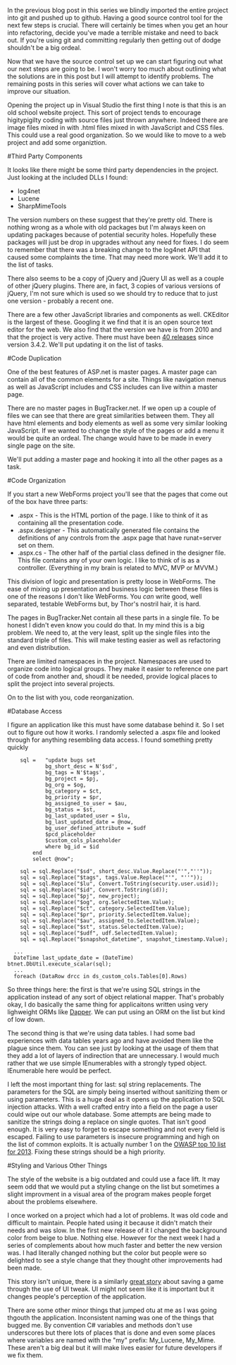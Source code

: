 In the previous blog post in this series we blindly imported the entire project into git and pushed up to github. Having a good source control tool for the next few steps is crucial. There will certainly be times when you get an hour into refactoring, decide you've made a terrible mistake and need to back out. If you're using git and committing regularly then getting out of dodge shouldn't be a big ordeal.

Now that we have the source control set up we can start figuring out what our next steps are going to be. I won't worry too much about outlining what the solutions are in this post but I will attempt to identify problems. The remaining posts in this series will cover what actions we can take to improve our situation.

Opening the project up in Visual Studio the first thing I note is that this is an old school website project. This sort of project tends to encourage higitypigilty coding with source files just thrown anywhere. Indeed there are image files mixed in with .html files mixed in with JavaScript and CSS files. This could use a real good organization. So we would like to move to a web project and add some organiztion.

#Third Party Components

It looks like there might be some third party dependencies in the project. Just looking at the included DLLs I found:

 - log4net
 - Lucene
 - SharpMimeTools

The version numbers on these suggest that they're pretty old. There is nothing wrong as a whole with old packages but I'm always keen on updating packages because of potential security holes. Hopefully these packages will just be drop in upgrades without any need for fixes.  I do seem to remember that there was a breaking change to the log4net API that caused some complaints the time. That may need more work. We'll add it to the list of tasks.

There also seems to be a copy of jQuery and jQuery UI as well as a couple of other jQuery plugins. There are, in fact, 3 copies of various versions of jQuery, I'm not sure which is used so we should try to reduce that to just one version - probably a recent one.

There are a few other JavaScript libraries and components as well. CKEditor is the largest of these. Googling it we find that it is an open source text editor for the web. We also find that the version we have is from 2010 and that the project is very active. There must have been [40 releases](http://ckeditor.com/download/releases) since version 3.4.2. We'll put updating it on the list of tasks.

#Code Duplication

One of the best features of ASP.net is master pages. A master page can contain all of the common elements for a site. Things like navigation menus as well as JavaScript includes and CSS includes can live within a master page.

There are no master pages in BugTracker.net. If we open up a couple of files we can see that there are great similarities between them. They all have html elements and body elements as well as some very similar looking JavaScript. If we wanted to change the style of the pages or add a menu it would be quite an ordeal. The change would have to be made in every single page on the site.

We'll put adding a master page and hooking it into all the other pages as a task.

#Code Organization

If you start a new WebForms project you'll see that the pages that come out of the box have three parts:

 - .aspx - This is the HTML portion of the page. I like to think of it as containing all the presentation code.
 - .aspx.designer - This automatically generated file contains the definitions of any controls from the .aspx page that have runat=server set on them.
 - .aspx.cs - The other half of the partial class defined in the designer file. This file contains any of your own logic. I like to think of is as a controller. (Everything in my brain is related to MVC, MVP or MVVM.)

This division of logic and presentation is pretty loose in WebForms. The ease of mixing up presentation and business logic between these files is one of the reasons I don't like WebForms. You _can_ write good, well separated, testable WebForms but, by Thor's nostril hair, it is hard.

 The pages in BugTracker.Net contain all these parts in a single file. To be honest I didn't even know you could do that.  In my mind this is a big problem. We need to, at the very least, split up the single files into the standard triple of files. This will make testing easier as well as refactoring and even distribution.

 There are limited namespaces in the project. Namespaces are used to organize code into logical groups. They make it easier to reference one part of code from another and, shoudl it be needed, provide logical places to split the project into several projects.

 On to the list with you, code reorganization.

#Database Access

I figure an application like this must have some database behind it. So I set out to figure out how it works. I randomly selected a .aspx file and looked through for anything resembling data access. I found something pretty quickly

```
	sql =	"update bugs set
			bg_short_desc = N'$sd',
			bg_tags = N'$tags',
			bg_project = $pj,
			bg_org = $og,
			bg_category = $ct,
			bg_priority = $pr,
			bg_assigned_to_user = $au,
			bg_status = $st,
			bg_last_updated_user = $lu,
			bg_last_updated_date = @now,
			bg_user_defined_attribute = $udf
            $pcd_placeholder
			$custom_cols_placeholder
			where bg_id = $id
		end
		select @now";

	sql = sql.Replace("$sd", short_desc.Value.Replace("'","''"));
	sql = sql.Replace("$tags", tags.Value.Replace("'", "''"));
	sql = sql.Replace("$lu", Convert.ToString(security.user.usid));
	sql = sql.Replace("$id", Convert.ToString(id));
	sql = sql.Replace("$pj", new_project);
	sql = sql.Replace("$og", org.SelectedItem.Value);
	sql = sql.Replace("$ct", category.SelectedItem.Value);
	sql = sql.Replace("$pr", priority.SelectedItem.Value);
	sql = sql.Replace("$au", assigned_to.SelectedItem.Value);
	sql = sql.Replace("$st", status.SelectedItem.Value);
	sql = sql.Replace("$udf", udf.SelectedItem.Value);
	sql = sql.Replace("$snapshot_datetime", snapshot_timestamp.Value);

  ...
  DateTime last_update_date = (DateTime) btnet.DbUtil.execute_scalar(sql);
  ...
  foreach (DataRow drcc in ds_custom_cols.Tables[0].Rows)

```
So three things here: the first is that we're using SQL strings in the application instead of any sort of object relational mapper. That's probably okay, I do basically the same thing for applicaitons written using very lighweight ORMs like [Dapper](https://github.com/StackExchange/dapper-dot-net). We can put using an ORM on the list but kind of low down.

The second thing is that we're using data tables. I had some bad experiences with data tables years ago and have avoided them like the plague since them. You can see just by looking at the usage of them that they add a lot of layers of indirection that are unnecessary. I would much rather that we use simple IEnumerables with a strongly typed object. IEnumerable<Bug> here would be perfect.

I left the most important thing for last: sql string replacements. The parameters for the SQL are simply being inserted without sanitizing them or using parameters. This is a huge deal as it opens up the application to SQL injection attacks. With a well crafted entry into a field on the page a user could wipe out our whole database. Some attempts are being made to sanitize the strings doing a replace on single quotes. That isn't good enough. It is very easy to forget to escape something and not every field is escaped. Failing to use parameters is insecure programming and high on the list of common exploits. It is actually number 1 on the [OWASP top 10 list for 2013](https://www.owasp.org/index.php/Top_10_2013-Top_10). Fixing these strings should be a high priority.

#Styling and Various Other Things

The style of the website is a big outdated and could use a face lift. It may seem odd that we would put a styling change on the list but sometimes a slight improvment in a visual area of the program makes people forget about the problems elsewhere.

I once worked on a project which had a lot of problems. It was old code and difficult to maintain. People hated using it because it didn't match their needs and was slow. In the first new release of it I changed the background color from beige to blue. Nothing else. However for the next week I had a series of complements about how much faster and better the new version was. I had literally changed nothing but the color but people were so delighted to see a style change that they thought other improvements had been made.

This story isn't unique, there is a similarly [great story](http://thedailywtf.com/Articles/The-Cool-Cam.aspx) about saving a game through the use of UI tweak. UI might not seem like it is important but it changes people's perception of the application.

There are some other minor things that jumped otu at me as I was going thgouth the application. Inconsistent naming was one of the things that bugged me. By convention C# variables and methods don't use underscores but there lots of places that is done and even some places where variables are named with the "my" prefix: My_Lucene, My_Mime. These aren't a big deal but it will make lives easier for future developers if we fix them. 
